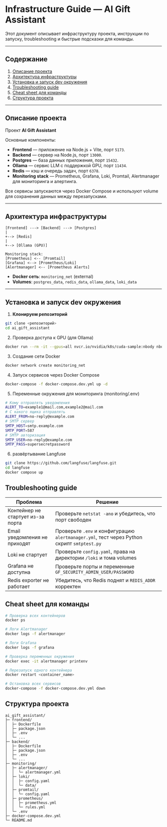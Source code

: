 # Infrastructure Guide — AI Gift Assistant

Этот документ описывает инфраструктуру проекта, инструкции по запуску, troubleshooting и быстрые подсказки для команды.

---

## Содержание

1. [Описание проекта](#описание-проекта)
2. [Архитектура инфраструктуры](#архитектура-инфраструктуры)
3. [Установка и запуск dev окружения](#установка-и-запуск-dev-окружения)
4. [Troubleshooting guide](#troubleshooting-guide)
5. [Cheat sheet для команды](#cheat-sheet-для-команды)
6. [Структура проекта](#структура-проекта)

---

## Описание проекта

Проект **AI Gift Assistant** 

Основные компоненты:

- **Frontend** — приложение на Node.js + Vite, порт `5173`.
- **Backend** — сервер на Node.js, порт `13000`.
- **Postgres** — база данных приложения, порт `15432`.
- **Ollama** — сервис LLM с поддержкой GPU, порт `11434`.
- **Redis** — кэш и очередь задач, порт `6378`.
- **Monitoring stack** — Prometheus, Grafana, Loki, Promtail, Alertmanager для мониторинга и алертинга.

Все сервисы запускаются через Docker Compose и используют volume для сохранения данных между перезапусками.

---

## Архитектура инфраструктуры

```
[Frontend] ---> [Backend] ---> [Postgres]
|
+--> [Redis]
|
+--> [Ollama (GPU)]

Monitoring stack:
[Prometheus] <-- [Promtail]
[Grafana] <--> [Prometheus/Loki]
[Alertmanager] <-- [Prometheus Alerts]
```


- **Docker сеть**: `monitoring_net` (external)
- **Volumes**: `postgres_data`, `redis_data`, `ollama_data`, `loki_data`

---

## Установка и запуск dev окружения

1. **Клонируем репозиторий**
```bash
git clone <репозиторий>
cd ai_gift_assistant
```
2. Проверка доступа к GPU (для Ollama)
```bash
docker run --rm -it --gpus=all nvcr.io/nvidia/k8s/cuda-sample:nbody nbody -gpu -benchmark
```
3. Создание сети Docker 
```bash
docker network create monitoring_net
```
4. Запуск сервисов через Docker Compose
```bash
docker-compose -f docker-compose.dev.yml up -d
```
5. Переменные окружения для мониторинга (monitoring/.env)
``` bash
# Кому отправлять уведомления
ALERT_TO=example1@mail.com,example2@mail.com
# С какого ящика отправлять
ALERT_FROM=no-reply@example.com
# SMTP сервер
SMTP_HOST=smtp.example.com
SMTP_PORT=587
# SMTP авторизация
SMTP_USER=no-reply@example.com
SMTP_PASS=supersecretpassword
```
6. развёртывание Langfuse
```bash
git clone https://github.com/langfuse/langfuse.git
cd langfuse
docker compose up
```

## Troubleshooting guide
| Проблема                          | Решение                                                                                    |
| --------------------------------- | ------------------------------------------------------------------------------------------ |
| Контейнер не стартует из-за порта | Проверьте `netstat -ano` и убедитесь, что порт свободен                                    |
| Email уведомления не приходят     | Проверьте `.env` и конфигурацию `alertmanager.yml`, тест через Python скрипт `smtptest.py` |
| Loki не стартует                  | Проверьте `config.yaml`, права на директории `/loki` и тома volumes                        |
| Grafana не доступна               | Проверьте порты и переменные `GF_SECURITY_ADMIN_USER/PASSWORD`                             |
| Redis exporter не работает        | Убедитесь, что Redis поднят и `REDIS_ADDR` корректен                                       |

## Cheat sheet для команды
```bash
# Проверка всех контейнеров
docker ps

# Логи Alertmanager
docker logs -f alertmanager

# Логи Grafana
docker logs -f grafana

# Проверка переменных окружения
docker exec -it alertmanager printenv

# Перезапуск одного контейнера
docker restart <container_name>

# Остановка всех сервисов
docker-compose -f docker-compose.dev.yml down
```

## Структура проекта
``` bsah
ai_gift_assistant/
├─ frontend/
│  ├─ Dockerfile
│  ├─ package.json
│  ├─ .env
│  └─ ...
├─ backend/
│  ├─ Dockerfile
│  ├─ package.json
│  ├─ .env
│  └─ ...
├─ monitoring/
│  ├─ alertmanager/
│  │  └─ alertmanager.yml
│  ├─ loki/
│  │  ├─ config.yaml
│  │  └─ data/
│  ├─ promtail/
│  │  └─ config.yaml
│  ├─ prometheus/
│  │  ├─ prometheus.yml
│  │  └─ rules.yml
│  └─ .env
├─ docker-compose.dev.yml
└─ README.md
```